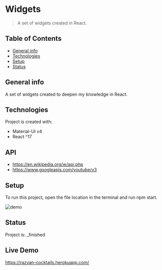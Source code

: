 # Widgets
> A set of widgets created in React.

## Table of Contents
* [General info](#general-info)
* [Technologies](#technologies)
* [Setup](#setup)
* [Status](#status)

## General info
A set of widgets created to deepen my knowledge in React.
	
## Technologies
Project is created with:
* Material-UI v4
* React ^17

## API
* https://en.wikipedia.org/w/api.php
* https://www.googleapis.com/youtube/v3

## Setup
To run this project, open the file location in the terminal and run npm start.

![demo](/demo/cocktails.gif)

## Status
Project is:  _finished

## Live Demo

https://razvan-cocktails.herokuapp.com/
